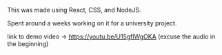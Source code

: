 This was made using React, CSS, and NodeJS.

Spent around a weeks working on it for a university project.

link to demo video -> https://youtu.be/U15gflWgOKA (excuse the audio in the beginning) 
